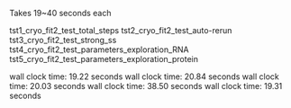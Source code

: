Takes 19~40 seconds each

tst1_cryo_fit2_test_total_steps
tst2_cryo_fit2_test_auto-rerun
tst3_cryo_fit2_test_strong_ss
tst4_cryo_fit2_test_parameters_exploration_RNA
tst5_cryo_fit2_test_parameters_exploration_protein


wall clock time: 19.22 seconds
wall clock time: 20.84 seconds
wall clock time: 20.03 seconds
wall clock time: 38.50 seconds
wall clock time: 19.31 seconds

